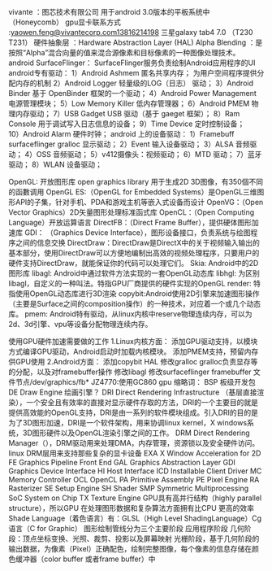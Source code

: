 vivante		：图芯技术有限公司
		用于android 3.0版本的平板系统中（Honeycomb）
gpu显卡联系方式	:yaowen.feng@vivantecorp.com13816214198
三星galaxy tab4 7.0 （T230 T231）
硬件抽象层	：Hardware Abstraction Layer (HAL)
Alpha Blending	：是按照“Alpha”混合向量的值来混合源像素和目标像素的一种图像处理技术。
android SurfaceFlinger：	SurfaceFlinger服务负责绘制Android应用程序的UI
android专有驱动：
  	1）Android Ashmem 匿名共享内存； 为用户空间程序提供分配内存的机制
      	2）Android Logger    轻量级的LOG（日志） 驱动；
      	3）Android Binder     基于 OpenBinder 框架的一个驱动；
      	4）Android Power Management  电源管理模块；
      	5）Low Memory Killer  低内存管理器；
      	6）Android PMEM        物理内存驱动；
      	7）USB Gadget             USB 驱动（基于 gaeget 框架）；
      	8）Ram Console           用于调试写入日志信息的设备；
      	9）Time Device             定时控制设备；  
     	10）Android Alarm         硬件时钟；
android 上的设备驱动：
      	1）Framebuff surfaceflinger gralloc 显示驱动；
      	2）Event 输入设备驱动；
      	3）ALSA 音频驱动；
      	4）OSS 音频驱动；
      	5）v412摄像头：视频驱动；
      	6）MTD 驱动；
      	7）蓝牙驱动；
      	8）WLAN 设备驱动；
	
OpenGL:	开放图形库 open graphics library 用于生成2D 3D图像，有350個不同的函數调用
OpenGL ES:（OpenGL for Embedded Systems）是OpenGL三维图形API的子集，针对手机、PDA和游戏主机等嵌入式设备而设计
OpenVG：（Open Vector Graphics）2D矢量图形处理标准函式库
OpenCL：（Open Computing Language）开放运算语言
DirectFB：（Direct Frame Buffer），提供硬体图形加速库
GDI：	（Graphics Device Interface），图形设备接口，负责系统与绘图程序之间的信息交换
DirectDraw：DirectDraw是DirectX中的关于视频输入输出的基本部分，使用DirectDraw可以方便地编制出高效的视频处理程序，只要用户的硬件支持DirectDraw，就能保证你的代码可以处理它们。
Skia:	Android中的2D图形库
libagl:	Android中通过软件方法实现的一套OpenGL动态库
libhgl:	为区别libagl，自定义的一种叫法。特指GPU厂商提供的硬件实现的OpenGL
render:	特指使用OpenGL动态库进行3D渲染
copybit:Android使用2D引擎来加速图形操作（主要是Surface之间的composition操作）的一种技术，对应着一个或几个动态库。
pmem:	Android特有驱动，从linux内核中reserve物理连续内存，可以为2d、3d引擎、vpu等设备分配物理连续内存。

使用GPU硬件加速需要做的工作
1.Linux内核方面：
	添加GPU驱动支持，以模块方式编译GPU驱动，Android启动时加载内核模块。
	添加PMEM支持，预留内存供GPU使用
2.Android方面：
	添加copybit HAL
	修改gralloc gralloc负责显存等的分配，以及对framebuffer操作
	修改libagl
	修改surfaceflinger
framebuffer
	文件节点/dev/graphics/fb*
JZ4770:使用GC860 gpu
缩略词：
	BSP	板级开发包
	DE	Draw Engine	绘画引擎？
	DRI	Direct Rendering Infrastructure	（基层直接渲染），一个安全且有效率的直接对显示硬件存取的方法，DRI的一个主要目的就是提供高效能的OpenGL支持，DRI是由一系列的软件模块组成。引入DRI的目的是为了3D图形加速，DRI是一个软件架构，用来协调linux kernel，X windows系统，3D图形硬件以及OpenGL渲染引擎之间的工作。
	DRM	Direct Rendering Manager（），DRM驱动用来处理DMA，内存管理，资源锁以及安全硬件访问。linux DRM层用来支持那些复杂的显卡设备
	EXA	X Window Acceleration for 2D
	FE	Graphics Pipeline Front End
	GAL	Graphics Abstraction Layer
	GDI	Graphics Device Interface
	HI	Host Interface
	ICD	Installable Client Driver
	MC	Memory Controller
	OCL	OpenCL
	PA	Primitive Assembly
	PE	Pixel Engine
	RA	Rasterizer
	SE	Setup Engine
	SH	Shader
	SMP	Symmetric Multiprocessing
	SoC	System on Chip
	TX	Texture Engine
GPU具有高并行结构（highly parallel structure），所以GPU 在处理图形数据和复杂算法方面拥有比CPU 更高的效率
Shade Language（着色语言）有：GLSL（High Level ShadingLanguage）Cg语言（C for Graphic）
图形绘制管线分为三个主要阶段
	应用程序阶段
	几何阶段：顶点坐标变换、光照、裁剪、投影以及屏幕映射
	光栅阶段，基于几何阶段的输出数据，为像素（Pixel）正确配色，绘制完整图像，每个像素的信息存储在颜色缓冲器（color buffer 或者frame buffer）中









